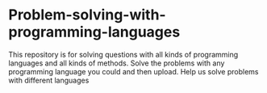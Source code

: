 # Problem-solving-with-programming-languages
This repository is for solving questions with all kinds of programming languages ​​and all kinds of methods. Solve the problems with any programming language you could and then upload. Help us solve problems with different languages

